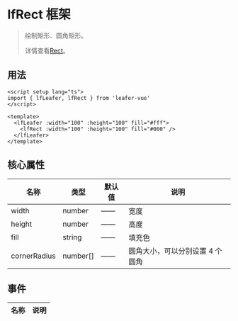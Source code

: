 # lfRect 框架
>
> 绘制矩形、圆角矩形。
>
> 详情查看[Rect](https://www.leaferjs.com/ui/guide/display/Rect.html)。

## 用法

```vue
<script setup lang="ts">
import { lfLeafer, lfRect } from 'leafer-vue'
</script>

<template>
  <lfLeafer :width="100" :height="100" fill="#fff">
    <lfRect :width="100" :height="100" fill="#000" />
  </lfLeafer>
</template>
```

## 核心属性

| 名称 | 类型 | 默认值 | 说明 |
| --- | --- | --- | --- |
| width | number | —— | 宽度 |
| height | number | —— | 高度 |
| fill | string | —— | 填充色 |
| cornerRadius | number[] | —— | 圆角大小，可以分别设置 4 个圆角 |

## 事件

| 名称 | 说明 |
| --- | --- |
